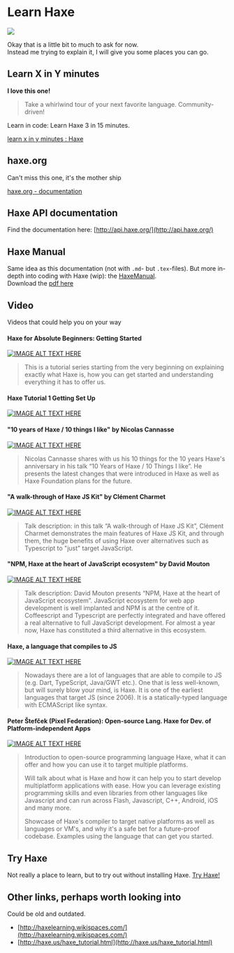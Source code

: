 # Learn Haxe

![](http://haxe.org/website-content/pages/img/targets/all-targets.svg)


Okay that is a little bit to much to ask for now.  
Instead me trying to explain it, I will give you some places you can go.


## Learn X in Y minutes

**I love this one!**

> Take a whirlwind tour of your next favorite language. Community-driven!

Learn in code: Learn Haxe 3 in 15 minutes.

[learn x in y minutes : Haxe](http://learnxinyminutes.com/docs/haxe/)


## haxe.org

Can't miss this one, it's the mother ship

[haxe.org - documentation](http://haxe.org/documentation/introduction/)


## Haxe API documentation

Find the documentation here: [http://api.haxe.org/](http://api.haxe.org/)


## Haxe Manual

Same idea as this documentation (not with `.md`- but `.tex`-files). But more in-depth into coding with Haxe (wip): the [HaxeManual](https://github.com/HaxeFoundation/HaxeManual).  
Download the [pdf here](https://github.com/HaxeFoundation/HaxeManual/raw/master/HaxeManual/HaxeManual.pdf)


## Video

Videos that could help you on your way

#### Haxe for Absolute Beginners: Getting Started

[![IMAGE ALT TEXT HERE](http://img.youtube.com/vi/d0Kc4j6qFAA/0.jpg)](http://www.youtube.com/watch?v=d0Kc4j6qFAA)

> This is a tutorial series starting from the very beginning on explaining exactly what Haxe is, how you can get started and understanding everything it has to offer us.
 
#### Haxe Tutorial 1 Getting Set Up
 
[![IMAGE ALT TEXT HERE](http://img.youtube.com/vi/EAn29Xeiz4w/0.jpg)](http://www.youtube.com/watch?v=EAn29Xeiz4w) 



#### "10 years of Haxe / 10 things I like" by Nicolas Cannasse
 
[![IMAGE ALT TEXT HERE](http://img.youtube.com/vi/sM8VhotrIJs/0.jpg)](http://www.youtube.com/watch?v=sM8VhotrIJs) 

> Nicolas Cannasse shares with us his 10 things for the 10 years Haxe's anniversary in his talk “10 Years of Haxe / 10 Things I like”. He presents the latest changes that were introduced in Haxe as well as Haxe Foundation plans for the future.


#### "A walk-through of Haxe JS Kit" by Clément Charmet


[![IMAGE ALT TEXT HERE](http://img.youtube.com/vi/YJ3IvE6qCEA/0.jpg)](http://www.youtube.com/watch?v=YJ3IvE6qCEA) 

> Talk description: in this talk “A walk-through of Haxe JS Kit”, Clément Charmet demonstrates the main features of Haxe JS Kit, and through them, the huge benefits of using Haxe over alternatives such as Typescript to "just" target JavaScript.


#### "NPM, Haxe at the heart of JavaScript ecosystem" by David Mouton


[![IMAGE ALT TEXT HERE](http://img.youtube.com/vi/YgbxqFx9qak/0.jpg)](http://www.youtube.com/watch?v=YgbxqFx9qak) 

> Talk description: David Mouton presents “NPM, Haxe at the heart of JavaScript ecosystem”. JavaScript ecosystem for web app development is well implanted and NPM is at the centre of it. Coffeescript and Typescript are perfectly integrated and have offered a real alternative to full JavaScript development. For almost a year now, Haxe has constituted a third alternative in this ecosystem.


#### Haxe, a language that compiles to JS

[![IMAGE ALT TEXT HERE](http://img.youtube.com/vi/7YNR9HAm6D0/0.jpg)](https://www.youtube.com/watch?v=7YNR9HAm6D0) 

> Nowadays there are a lot of languages that are able to compile to JS (e.g. Dart, TypeScript, Java/GWT etc.). One that is less well-known, but will surely blow your mind, is Haxe. It is one of the earliest languages that target JS (since 2006). It is a statically-typed language with ECMAScript like syntax.


#### Peter Štefček (Pixel Federation): Open-source Lang. Haxe for Dev. of Platform-independent Apps

[![IMAGE ALT TEXT HERE](http://img.youtube.com/vi/CupIdO-GpVg/0.jpg)](https://www.youtube.com/watch?v=CupIdO-GpVg) 

> Introduction to open-source programming language Haxe, what it can offer and how you can use it to target multiple platforms.
>
> Will talk about what is Haxe and how it can help you to start develop multiplatform applications with ease. How you can leverage existing programming skills and even libraries from other languages like Javascript and can run across Flash, Javascript, C++, Android, iOS and many more.
>
>Showcase of Haxe's compiler to target native platforms as well as languages or VM's, and why it's a safe bet for a future-proof codebase. Examples using the language that can get you started.


## Try Haxe

Not really a place to learn, but to try out without installing Haxe.
[Try Haxe!](http://try.haxe.org/)




## Other links, perhaps worth looking into

Could be old and outdated.

* [http://haxelearning.wikispaces.com/](http://haxelearning.wikispaces.com/)
* [http://haxe.us/haxe_tutorial.html](http://haxe.us/haxe_tutorial.html)
